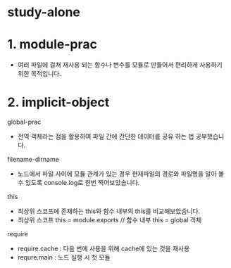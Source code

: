 # study-alone

# 1. module-prac 
 - 여러 파일에 걸쳐 재사용 되는 함수나 변수를 모듈로 만들어서 편리하게 사용하기 위한 목적입니다.
  
# 2. implicit-object
  global-prac
 - 전역 객체라는 점을 활용하여 파일 간에 간단한 데이터를 공유 하는 법 공부했습니다.
 
 filename-dirname
 - 노드에서 파일 사이에 모듈 관계가 있는 경우 현재파일의 경로와 파일명을 알아 볼 수 있도록 console.log로 한번 찍어보았습니다.

 this
 - 최상위 스코프에 존재하는 this와 함수 내부의 this를 비교해보았습니다.
 - 최상위 스코프 this = module.exports // 함수 내부 this = global 객체

 require
 - require.cache : 다음 번에 사용을 위해 cache에 있는 것을 재사용
 - requre.main : 노드 실행 시 첫 모듈